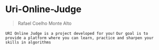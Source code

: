 # Uri-Online-Judge

> Rafael Coelho Monte Alto

`URI Online Judge is a project developed for you!`
`Our goal is to provide a platform where you can learn, practice and sharpen your skills in algorithms`
